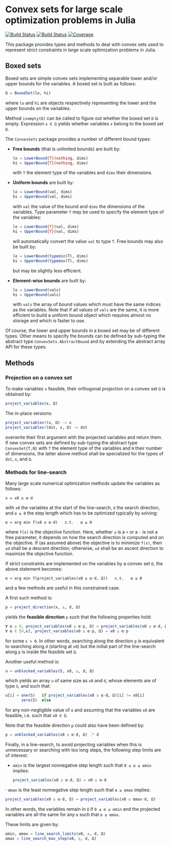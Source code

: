 # Convex sets for large scale optimization problems in Julia

[![Build Status](https://github.com/emmt/ConvexSets.jl/actions/workflows/CI.yml/badge.svg?branch=main)](https://github.com/emmt/ConvexSets.jl/actions/workflows/CI.yml?query=branch%3Amain) [![Build Status](https://ci.appveyor.com/api/projects/status/github/emmt/ConvexSets.jl?svg=true)](https://ci.appveyor.com/project/emmt/ConvexSets-jl) [![Coverage](https://codecov.io/gh/emmt/ConvexSets.jl/branch/main/graph/badge.svg)](https://codecov.io/gh/emmt/ConvexSets.jl)

This package provides types and methods to deal with convex sets used to
represent strict constraints in large scale optimization problems in Julia.

## Boxed sets

Boxed sets are simple convex sets implementing separable lower and/or upper
bounds for the variables. A boxed set is built as follows:

``` julia
Ω = BoxedSet(lo, hi)
```

where `lo` and `hi` are objects respectively representing the lower and the
upper bounds on the variables.

Method `isempty(Ω)` can be called to figure out whether the boxed set `Ω` is
empty. Expression `x ∈ Ω` yields whether variables `x` belong to the boxed set
`Ω`.

The `ConvexSets` package provides a number of different bound types:

* **Free bounds** (that is unlimited bounds) are built by:

  ``` julia
  lo = LowerBound{T}(nothing, dims)
  hi = UpperBound{T}(nothing, dims)
  ```

  with `T` the element type of the variables and `dims` their dimensions.

* **Uniform bounds** are built by:

  ``` julia
  lo = LowerBound(val, dims)
  hi = UpperBound(val, dims)
  ```

  with `val` the value of the bound and `dims` the dimensions of the variables.
  Type parameter `T` may be used to specify the element type of the variables:

  ``` julia
  lo = LowerBound{T}(val, dims)
  hi = UpperBound{T}(val, dims)
  ```

  will automatically convert the value `val` to type `T`. Free bounds may also
  be built by:

  ``` julia
  lo = LowerBound(typemin(T), dims)
  hi = UpperBound(typemax(T), dims)
  ```

  but may be slightly less efficient.

* **Element-wise bounds** are  built by:

  ``` julia
  lo = LowerBound(vals)
  hi = UpperBound(vals)
  ```

  with `vals` the array of bound values which must have the same indices as the
  variables. Note that if all values of `vals` are the same, it is more
  efficient to build a uniform bound object which requires almost no storage
  and which is faster to use.

Of course, the lower and upper bounds in a boxed set may be of different types.
Other means to specify the bounds can be defined by sub-typing the abstract
type `ConvexSets.AbstractBound` and by extending the abstract array API for
these types.


## Methods

### Projection on a convex set

To make variables `x` feasible, their orthogonal projection on a convex set `Ω`
is obtained by:

``` julia
project_variables(x, Ω)
```

The in-place versions:

``` julia
project_variables!(x, Ω) -> x
project_variables!(dst, x, Ω) -> dst
```

overwrite their first argument with the projected variables and return them. If
new convex sets are defined by sub-typing the abstract type `ConvexSet{T,N}`
with `T` the element type of the variables and `N` their number of dimensions,
the latter above method shall be specialized for the types of `dst`, `x`, and
`Ω`.


### Methods for line-search

Many large scale numerical optimization methods update the variables as
follows:

```
x = x0 ± α⋅d
```

with `x0` the variables at the start of the line-search, `d` the search
direction, and `α ≥ 0` the step length which has to be optimized typically by
solving:

```
α ≈ arg min f(x0 ± α⋅d)   s.t.   α ≥ 0
```

where `f(x)` is the objective function. Here, whether `±` is a `+` or a `-` is
not a free parameter, it depends on how the search direction is computed and on
the objective. If (as assumed above) the objective is to minimize `f(x)`, then
`±d` shall be a descent direction; otherwise, `±d` shall be an ascent direction
to maximize the objective function.

If strict constraints are implemented on the variables by a convex set `Ω`, the
above statement becomes:

```
α ≈ arg min f(project_variables(x0 ± α⋅d, Ω))   s.t.   α ≥ 0
```

and a few methods are useful in this constrained case.

A first such method is:

``` julia
p = project_direction(x, ±, d, Ω)
```

yields the **feasible direction** `p` such that the following properties hold:

``` julia
∀ α ≥ 0, project_variables(x0 ± α⋅p, Ω) = project_variables(x0 ± α⋅d, Ω)
∀ α ∈ [0,ϵ], project_variables(x0 ± α⋅p, Ω) = x0 ± α⋅p
```

for some `ϵ > 0`. In other words, searching along the direction `p` is
equivalent to searching along `d` (starting at `x0`) but the initial part of
the line-search along `p` is inside the feasible set `Ω`.

Another useful method is:

``` julia
u = unblocked_variables(S, x0, ±, d, Ω)
```

which yields an array `u` of same size as `x0` and `d`, whose elements are of
type `S`, and such that:

``` julia
u[i] = one(S)   if project_variables(x0 ± α⋅d, Ω)[i] != x0[i]
       zero(S)  else
```

for any non-negligible value of `α` and assuming that the variables `x0` are
feasible, i.e. such that `x0 ∈ Ω`.

Note that the feasible direction `p` could also have been defined by:

``` julia
p = unblocked_variables(x0 ± α⋅d, Ω) .* d
```

Finally, in a line-search, to avoid projecting variables when this is
unnecessary or searching with too long steps, the following step limits are of
interest:

* `αmin` is the largest nonnegative step length such that `0 ≤ α ≤ αmin`
  implies:

  ``` julia
  project_variables(x0 ± α⋅d, Ω) = x0 ± α⋅d
  ```

⋅ `αmax` is the least nonnegative step length such that `α ≥ αmax` implies:

  ``` julia
  project_variables(x0 ± α⋅d, Ω) = project_variables(x0 ± αmax⋅d, Ω)
  ```

In other words, the variables remain in `Ω` if `0 ≤ α ≤ αmin` and the projected
variables are all the same for any `α` such that `α ≥ αmax`.

These limits are given by:

``` julia
αmin, αmax = line_search_limits(x0, ±, d, Ω)
αmax = line_search_max_step(x0, ±, d, Ω)
```
